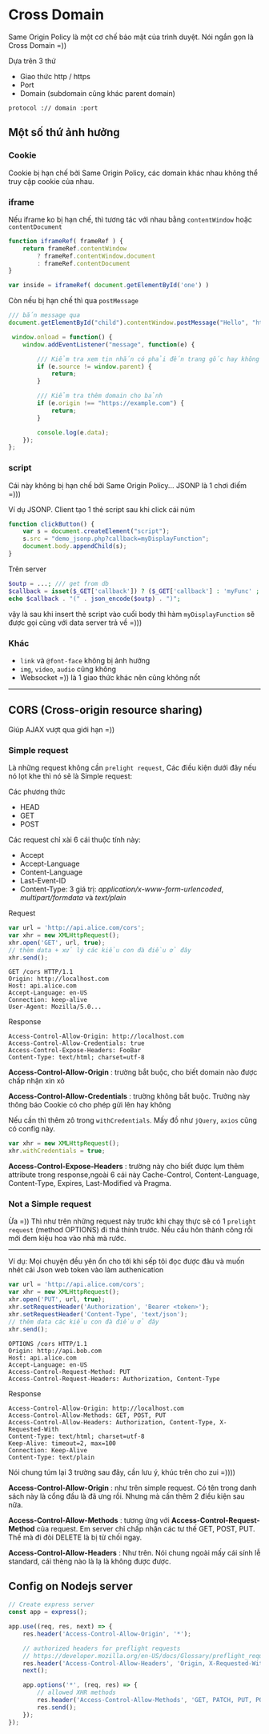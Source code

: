 # Cross Domain 

Same Origin Policy là một cơ chế bảo mật của trình duyệt. Nói ngắn gọn là Cross Domain =))

Dựa trên 3 thứ 
* Giao thức http / https
* Port
* Domain (subdomain cũng khác parent domain)

```
protocol :// domain :port
```

## Một số thứ ảnh hưởng 

### Cookie 

Cookie bị hạn chế bởi Same Origin Policy, các domain khác nhau không thể truy cập cookie của nhau.

### iframe 

Nếu iframe ko bị hạn chế, thì tương tác với nhau bằng `contentWindow` hoặc `contentDocument`

```javascript
function iframeRef( frameRef ) {
    return frameRef.contentWindow
        ? frameRef.contentWindow.document
        : frameRef.contentDocument
}

var inside = iframeRef( document.getElementById('one') )
```

Còn nếu bị hạn chế thì qua `postMessage`

```javascript
/// bắn message qua 
document.getElementById("child").contentWindow.postMessage("Hello", "http://example:4003"); 
```

```javascript
 window.onload = function() {
    window.addEventListener("message", function(e) {

        /// Kiểm tra xem tin nhắn có phải đến trang gốc hay không để đảm bảo tính bảo mật
        if (e.source != window.parent) {
            return;
        }

        /// Kiểm tra thêm domain cho bảnh
        if (e.origin !== "https://example.com") {
            return;
        }

        console.log(e.data);
    });
};

```

### script

Cái này không bị hạn chế bởi Same Origin Policy... JSONP là 1 chơi điếm =))) 

Ví dụ JSONP. Client tạo 1 thẻ script sau khi click cái núm 

```javascript
function clickButton() {
    var s = document.createElement("script");
    s.src = "demo_jsonp.php?callback=myDisplayFunction";
    document.body.appendChild(s);
}
```

Trên server 

```php
$outp = ...; /// get from db 
$callback = isset($_GET['callback']) ? ($_GET['callback'] : 'myFunc' ; 
echo $callback . "(" . json_encode($outp) . ")";
```

vậy là sau khi insert thẻ script vào cuối body thì hàm `myDisplayFunction` sẽ được gọi cùng với data server trả về =))) 


### Khác
- `link` và `@font-face` không bị ảnh hưởng
- `img`,  `video`, `audio` cũng không
- Websocket =)) là 1 giao thức khác nên cũng không nốt


----

## CORS (Cross-origin resource sharing)

Giúp AJAX vượt qua giới hạn =))

### Simple request

Là những request không cần `prelight request`, Các điều kiện dưới đây nếu nó lọt khe thì nó sẽ là Simple request:

Các phương thức 
- HEAD
- GET 
- POST

Các request chỉ xài 6 cái thuộc tính này: 
- Accept
- Accept-Language
- Content-Language
- Last-Event-ID
- Content-Type: 3 giá trị: *application/x-www-form-urlencoded*, *multipart/formdata* và *text/plain*


Request 
```javascript
var url = 'http://api.alice.com/cors';
var xhr = new XMLHttpRequest();
xhr.open('GET', url, true);
// thêm data + xử lý các kiểu con đà điều ở đây
xhr.send();
```

```
GET /cors HTTP/1.1
Origin: http://localhost.com
Host: api.alice.com
Accept-Language: en-US
Connection: keep-alive
User-Agent: Mozilla/5.0...
```

Response
```
Access-Control-Allow-Origin: http://localhost.com
Access-Control-Allow-Credentials: true
Access-Control-Expose-Headers: FooBar
Content-Type: text/html; charset=utf-8
```

**Access-Control-Allow-Origin** : trường bắt buộc, cho biết domain nào được chấp nhận xin xỏ 

**Access-Control-Allow-Credentials** : trường không bắt buộc. Trưởng này thông báo Cookie có cho phép gửi lên hay không 

Nếu cần thì thêm zô trong `withCredentials`. Mấy đồ như `jQuery`, `axios` cũng có config này.

```javascript
var xhr = new XMLHttpRequest();
xhr.withCredentials = true;
```

**Access-Control-Expose-Headers** : trường này cho biết được lụm thêm attribute trong response,ngoài 6 cái này Cache-Control, Content-Language, Content-Type, Expires, Last-Modified và Pragma. 


### Not a Simple request

Ừa =)) Thì như trên những request này trước khi chạy thực sẽ có  1 `prelight request` (method OPTIONS) đi thả thính trước. Nếu cầu hôn thành công rồi mới đem kiệu hoa vào nhà mà rước.

---

Ví dụ: Mọi chuyện đều yên ổn cho tới khi sếp tôi đọc được đâu và muốn nhét cái Json web token vào làm authenication 

```javascript
var url = 'http://api.alice.com/cors';
var xhr = new XMLHttpRequest();
xhr.open('PUT', url, true);
xhr.setRequestHeader('Authorization', 'Bearer <token>');
xhr.setRequestHeader('Content-Type', 'text/json');
// thêm data các kiểu con đà điều ở đây
xhr.send();
```

```
OPTIONS /cors HTTP/1.1
Origin: http://api.bob.com
Host: api.alice.com
Accept-Language: en-US
Access-Control-Request-Method: PUT
Access-Control-Request-Headers: Authorization, Content-Type
```


Response
```
Access-Control-Allow-Origin: http://localhost.com
Access-Control-Allow-Methods: GET, POST, PUT
Access-Control-Allow-Headers: Authorization, Content-Type, X-Requested-With
Content-Type: text/html; charset=utf-8
Keep-Alive: timeout=2, max=100
Connection: Keep-Alive
Content-Type: text/plain
```

Nói chung túm lại 3 trường sau đây, cần lưu ý, khúc trên cho zui =)))) 

**Access-Control-Allow-Origin** : như trên simple request. Có tên trong danh sách này là cổng đầu là đã ưng rồi. Nhưng mà cấn thêm 2 điều kiện sau nữa. 

**Access-Control-Allow-Methods** : tương ứng với **Access-Control-Request-Method** của request. Em server chỉ chấp nhận các tư thế GET, POST, PUT. Thế mà đi đòi DELETE là bị từ chối ngay. 

**Access-Control-Allow-Headers** : Như trên. Nói chung ngoài mấy cái sính lễ standard, cái thèng nào là lạ là không được được.



## Config on Nodejs server

```js
// Create express server
const app = express();

app.use((req, res, next) => {
    res.header('Access-Control-Allow-Origin', '*');

    // authorized headers for preflight requests
    // https://developer.mozilla.org/en-US/docs/Glossary/preflight_request
    res.header('Access-Control-Allow-Headers', 'Origin, X-Requested-With, Content-Type, Accept');
    next();

    app.options('*', (req, res) => {
        // allowed XHR methods  
        res.header('Access-Control-Allow-Methods', 'GET, PATCH, PUT, POST, DELETE, OPTIONS');
        res.send();
    });
});
```